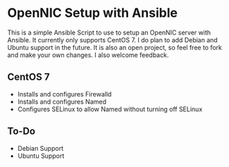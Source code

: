 # OpenNIC Setup with Ansible
This is a simple Ansible Script to use to setup an OpenNIC server with Ansible. It
currently only supports CentOS 7. I do plan to add Debian and Ubuntu support in the
future. It is also an open project, so feel free to fork and make your own changes.
I also welcome feedback.

## CentOS 7
* Installs and configures Firewalld
* Installs and configures Named
* Configures SELinux to allow Named without turning off SELinux

## To-Do
* Debian Support
* Ubuntu Support